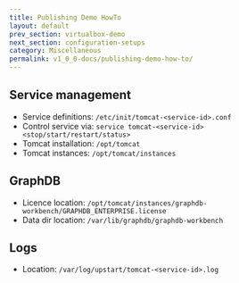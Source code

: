```yaml
---
title: Publishing Demo HowTo
layout: default
prev_section: virtualbox-demo
next_section: configuration-setups
category: Miscellaneous
permalink: v1_0_0-docs/publishing-demo-how-to/
---
```

## Service management
* Service definitions:
`/etc/init/tomcat-<service-id>.conf`
* Control service via:
`service tomcat-<service-id> <stop/start/restart/status>`
* Tomcat installation:
`/opt/tomcat`
* Tomcat instances:
`/opt/tomcat/instances`


## GraphDB
* Licence location: `/opt/tomcat/instances/graphdb-workbench/GRAPHDB_ENTERPRISE.license`
* Data dir location: `/var/lib/graphdb/graphdb-workbench`


## Logs
* Location: `/var/log/upstart/tomcat-<service-id>.log`
